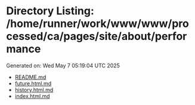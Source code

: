 # Directory Listing: /home/runner/work/www/www/processed/ca/pages/site/about/performance
Generated on: Wed May  7 05:19:04 UTC 2025

- [README.md](README.md)
- [future.html.md](future.html.md)
- [history.html.md](history.html.md)
- [index.html.md](index.html.md)
